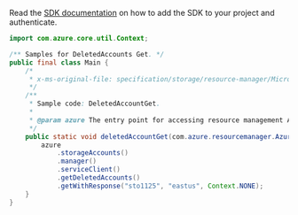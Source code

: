 Read the [SDK documentation](https://github.com/Azure/azure-sdk-for-java/blob/azure-resourcemanager_2.14.0/sdk/resourcemanager/azure-resourcemanager/README.md) on how to add the SDK to your project and authenticate.

```java
import com.azure.core.util.Context;

/** Samples for DeletedAccounts Get. */
public final class Main {
    /*
     * x-ms-original-file: specification/storage/resource-manager/Microsoft.Storage/stable/2021-09-01/examples/DeletedAccountGet.json
     */
    /**
     * Sample code: DeletedAccountGet.
     *
     * @param azure The entry point for accessing resource management APIs in Azure.
     */
    public static void deletedAccountGet(com.azure.resourcemanager.AzureResourceManager azure) {
        azure
            .storageAccounts()
            .manager()
            .serviceClient()
            .getDeletedAccounts()
            .getWithResponse("sto1125", "eastus", Context.NONE);
    }
}
```
